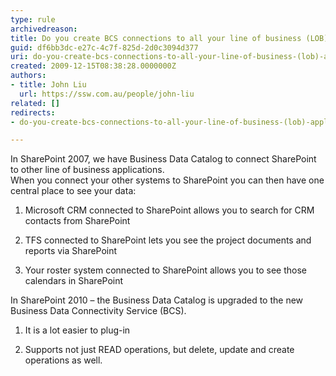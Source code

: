 ```yaml
---
type: rule
archivedreason: 
title: Do you create BCS connections to all your line of business (LOB) applications?
guid: df6bb3dc-e27c-4c7f-825d-2d0c3094d377
uri: do-you-create-bcs-connections-to-all-your-line-of-business-(lob)-applications
created: 2009-12-15T08:38:28.0000000Z
authors:
- title: John Liu
  url: https://ssw.com.au/people/john-liu
related: []
redirects:
- do-you-create-bcs-connections-to-all-your-line-of-business-(lob)-applications

---
```


In SharePoint 2007, we have Business Data Catalog to connect SharePoint to other line of business applications.  
 When you connect your other systems to SharePoint you can then have one central place to see your data:

1. Microsoft CRM connected to SharePoint allows you to search for CRM contacts from SharePoint

2. TFS connected to SharePoint lets you see the project documents and reports via SharePoint

3. Your roster system connected to SharePoint allows you to see those calendars in SharePoint



<!--endintro-->
 In SharePoint 2010 – the Business Data Catalog is upgraded to the new Business Data Connectivity Service (BCS).

1. It is a lot easier to plug-in

2. Supports not just READ operations, but delete, update and create operations as well.

